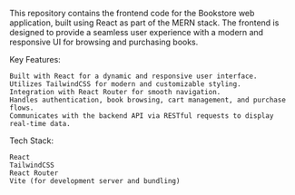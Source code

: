 This repository contains the frontend code for the Bookstore web application, built using React as part of the MERN stack. The frontend is designed to provide a seamless user experience with a modern and responsive UI for browsing and purchasing books.

Key Features:

    Built with React for a dynamic and responsive user interface.
    Utilizes TailwindCSS for modern and customizable styling.
    Integration with React Router for smooth navigation.
    Handles authentication, book browsing, cart management, and purchase flows.
    Communicates with the backend API via RESTful requests to display real-time data.

Tech Stack:

    React
    TailwindCSS
    React Router
    Vite (for development server and bundling)
